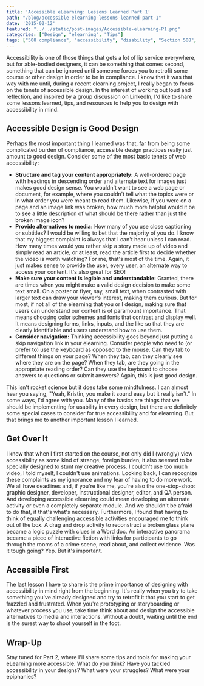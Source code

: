 ```yaml
---
title: 'Accessible eLearning: Lessons Learned Part 1'
path: "/blog/accessible-elearning-lessons-learned-part-1"
date: '2015-02-12'
featured: "../../static/post-images/Accessible-elearning-P1.png"
categories: ["Design", "elearning", "Tips"]
tags: ["508 compliance", "accessibility", "disability", "Section 508", "usability"]
---
```


Accessibility is one of those things that gets a lot of lip service everywhere, but for able-bodied designers, it can be something that comes second, something that can be ignored until someone forces you to retrofit some course or other design in order to be in compliance. I know that it was that way with me until, during a recent elearning project, I really began to focus on the tenets of accessible design. In the interest of working out loud and reflection, and inspired by a group discussion on LinkedIn, I'd like to share some lessons learned, tips, and resources to help you to design with accessibility in mind.

## Accessible Design is Good Design

Perhaps the most important thing I learned was that, far from being some complicated burden of compliance, accessible design practices really just amount to good design. Consider some of the most basic tenets of web accessibility:

*   **Structure and tag your content appropriately:** A well-ordered page with headings in descending order and alternate text for images just makes good design sense. You wouldn't want to see a web page or document, for example, where you couldn't tell what the topics were or in what order you were meant to read them. Likewise, if you were on a page and an image link was broken, how much more helpful would it be to see a little description of what should be there rather than just the broken image icon?
*   **Provide alternatives to media:** How many of you use close captioning or subtitles? I would be willing to bet that the majority of you do. I know that my biggest complaint is always that I can't hear unless I can read. How many times would you rather skip a story made up of video and simply read an article, or at least, read the article first to decide whether the video is worth watching? For me, that's most of the time. Again, it just makes sense to provide the user, every user, an alternate way to access your content. It's also great for SEO!
*   **Make sure your content is legible and understandable:** Granted, there are times when you might make a valid design decision to make some text small. On a poster or flyer, say, small text, when contrasted with larger text can draw your viewer's interest, making them curious. But for most, if not all of the elearning that you or I design, making sure that users can understand our content is of paramount importance. That means choosing color schemes and fonts that contrast and display well. It means designing forms, links, inputs, and the like so that they are clearly identifiable and users understand how to use them.
*   **Consider navigation:** Thinking accessibility goes beyond just putting a skip navigation link in your elearning. Consider people who need to (or prefer to) use the keyboard as opposed to the mouse. Can they tab to different things on your page? When they tab, can they clearly see where they are on the page? When they tab, are they going in the appropriate reading order? Can they use the keyboard to choose answers to questions or submit answers? Again, this is just good design.

This isn't rocket science but it does take some mindfulness. I can almost hear you saying, "Yeah, Kristin, you make it sound easy but it really isn't." In some ways, I'd agree with you. Many of the basics are things that we should be implementing for usability in every design, but there are definitely some special cases to consider for true accessibility and for elearning. But that brings me to another important lesson I learned.

## Get Over It

I know that when I first started on the course, not only did I (wrongly) view accessibility as some kind of strange, foreign burden, it also seemed to be specially designed to stunt my creative process. I couldn't use too much video, I told myself, I couldn't use animations. Looking back, I can recognize these complaints as my ignorance and my fear of having to do more work. We all have deadlines and, if you're like me, you're also the one-stop-shop: graphic designer, developer, instructional designer, editor, and QA person. And developing accessible elearning could mean developing an alternate activity or even a completely separate module. And we shouldn't be afraid to do that, if that's what's necessary. Furthermore, I found that having to think of equally challenging accessible activities encouraged me to think out of the box. A drag and drop activity to reconstruct a broken glass plane became a logic puzzle with clues in a Word doc. An interactive panorama became a piece of interactive fiction with links for participants to go through the rooms of a crime scene, read about, and collect evidence. Was it tough going? Yep. But it's important.

## Accessible First

The last lesson I have to share is the prime importance of designing with accessibility in mind right from the beginning. It's really when you try to take something you've already designed and try to retrofit it that you start to get frazzled and frustrated. When you're prototyping or storyboarding or whatever process you use, take time think about and design the accessible alternatives to media and interactions. Without a doubt, waiting until the end is the surest way to shoot yourself in the foot.

## Wrap-Up

Stay tuned for Part 2, where I'll share some tips and tools for making your eLearning more accessible. What do you think? Have you tackled accessibility in your designs? What were your struggles? What were your epiphanies?
